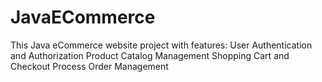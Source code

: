 # JavaECommerce
This Java eCommerce website project with features:
User Authentication and Authorization 
Product Catalog Management 
Shopping Cart and Checkout 
Process Order Management
